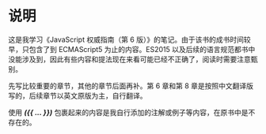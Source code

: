 # 说明

这是我学习《JavaScript 权威指南（第 6 版）》的笔记。由于该书的成书时间较早，只包含了到 ECMAScript5 为止的内容。ES2015 以及后续的语言规范都书中没能涉及到，因此有些内容和提法现在来看可能已经不正确了，阅读时需要注意甄别。

先写比较重要的章节，其他的章节后面再补。第 6 章和第 8 章是按照中文翻译版写的，后续章节以英文原版为主，自行翻译。

使用 _**({{ ... }})**_ 包裹起来的内容是我自行添加的注解或例子等内容，在原书中是不存在的。
